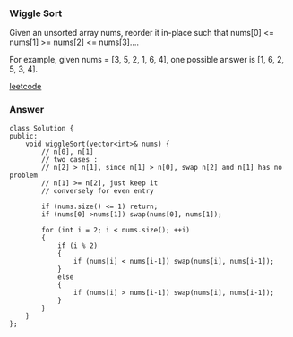 ### Wiggle Sort
Given an unsorted array nums, reorder it in-place such that nums[0] <= nums[1] >= nums[2] <= nums[3]....

For example, given nums = [3, 5, 2, 1, 6, 4], one possible answer is [1, 6, 2, 5, 3, 4].

[leetcode](https://leetcode.com/problems/wiggle-sort/description/)

### Answer

	class Solution {
	public:
	    void wiggleSort(vector<int>& nums) {
	        // n[0], n[1]
	        // two cases :
	        // n[2] > n[1], since n[1] > n[0], swap n[2] and n[1] has no problem
	        // n[1] >= n[2], just keep it
	        // conversely for even entry
	        
	        if (nums.size() <= 1) return;
	        if (nums[0] >nums[1]) swap(nums[0], nums[1]);
	        
	        for (int i = 2; i < nums.size(); ++i)
	        {
	            if (i % 2)
	            {
	                if (nums[i] < nums[i-1]) swap(nums[i], nums[i-1]);
	            }
	            else
	            {
	                if (nums[i] > nums[i-1]) swap(nums[i], nums[i-1]);
	            }
	        }
	    }
	};
